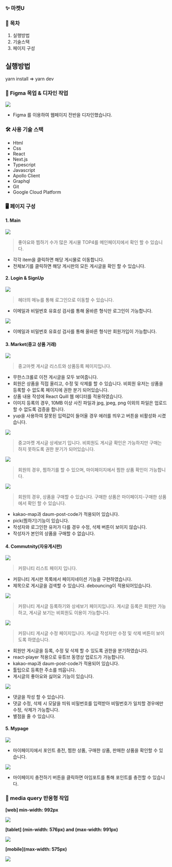 ### ✨ 마켓U

### 💌 목차

1. 실행방법
2. 기술스택
3. 페이지 구성

## 실행방법

yarn install ⇒ yarn dev

### 🎨 Figma 목업 & 디자인 작업

![](https://velog.velcdn.com/images/hyeun427/post/d00ba451-4dea-44e5-b025-d0f3a0e2219d/image.png)

- Figma 를 이용하여 웹페이지 전반을 디자인했습니다.

### 🛠 사용 기술 스택

- Html
- Css
- React
- Next.js
- Typescript
- Javascript
- Apollo Client
- Graphql
- Git
- Google Cloud Platform

### 🖥 페이지 구성

#### 1. Main

![](https://velog.velcdn.com/images/hyeun427/post/0cce1f2a-d252-4b10-a570-63d9284e5c2b/image.gif)

> 좋아요와 찜하기 수가 많은 게시물 TOP4를 메인페이지에서 확인 할 수 있습니다.

- 각각 item을 클릭하면 해당 게시물로 이동합니다.
- 전체보기를 클릭하면 해당 게시판의 모든 게시글을 확인 할 수 있습니다.

#### 2. Login & SignUp

![](https://velog.velcdn.com/images/hyeun427/post/745eec98-3944-4c92-88b4-b0000a265919/image.gif)

> 헤더의 메뉴를 통해 로그인으로 이동할 수 있습니다.

- 이메일과 비밀번호 유효성 검사를 통해 올바른 형식만 로그인이 가능합니다.

![](https://velog.velcdn.com/images/hyeun427/post/44ce5dff-f7ad-44c8-8738-157a5fbda0cf/image.gif)

- 이메일과 비밀번호 유효성 검사를 통해 올바른 형식만 회원가입이 가능합니다.

#### 3. Market(중고 상품 거래)

![](https://velog.velcdn.com/images/hyeun427/post/5b5c0d9f-077b-44ae-86cb-35affdef6545/image.gif)

> 중고마켓 게시글 리스트와 상품등록 페이지입니다.

- 무한스크롤로 이전 게시글을 모두 보여줍니다.
- 회원은 상품을 직접 올리고, 수정 및 삭제를 할 수 있습니다. 비회원 유저는 상품을 등록할 수 없도록 페이지에 권한 분기 되어있습니다.
- 상품 내용 작성에 React Quill 웹 에디터를 적용하였습니다.
- 이미지 등록의 경우, 10MB 이상 사진 파일과 jpg, jpeg, png 이외의 파일은 업로드 할 수 없도록 검증을 합니다.
- yup을 사용하여 잘못된 입력값이 들어올 경우 에러를 띄우고 버튼을 비활성화 시켰습니다.

![](https://velog.velcdn.com/images/hyeun427/post/f1591255-1d1b-4801-ace2-915d8b340666/image.gif)

> 중고마켓 게시글 상세보기 입니다.
> 비회원도 게시글 확인은 가능하지만 구매는 하지 못하도록 권한 분기가 되어있습니다.

![](https://velog.velcdn.com/images/hyeun427/post/0612e7aa-1b88-491e-9a08-9be7cd25c347/image.gif)

> 회원의 경우, 찜하기를 할 수 있으며, 마이페이지에서 찜한 상품 확인이 가능합니다.

![](https://velog.velcdn.com/images/hyeun427/post/b8841732-d890-4007-b42c-60cd40e9e945/image.gif)

> 회원의 경우, 상품을 구매할 수 있습니다.
> 구매한 상품은 마이페이지-구매한 상품에서 확인 할 수 있습니다.

- kakao-map과 daum-post-code가 적용되어 있습니다.
- pick(찜하기)기능이 있습니다.
- 작성자와 로그인한 유저가 다를 경우 수정, 삭제 버튼이 보이지 않습니다.
- 작성자가 본인의 상품을 구매할 수 없습니다.

#### 4. Commutnity(자유게시판)

![](https://velog.velcdn.com/images/hyeun427/post/26451005-33d0-463d-a822-b4ad725997b1/image.gif)

> 커뮤니티 리스트 페이지 입니다.

- 커뮤니티 게시판 목록에서 페이지네이션 기능을 구현하였습니다.
- 제목으로 게시글을 검색할 수 있습니다. debouncing이 적용되어있습니다.

![](https://velog.velcdn.com/images/hyeun427/post/0fc4548c-bc02-4779-b747-0f06b0d58ab8/image.gif)

> 커뮤니티 게시글 등록하기와 상세보기 페이지입니다.
> 게시글 등록은 회원만 가능하고, 게시글 보기는 비회원도 이용이 가능합니다.

![](https://velog.velcdn.com/images/hyeun427/post/91fff77a-83b3-4472-984f-e8dfa0c01edf/image.gif)

> 커뮤니티 게시글 수정 페이지입니다.
> 게시글 작성자만 수정 및 삭제 버튼이 보이도록 하였습니다.

- 회원만 게시글을 등록, 수정 및 삭제 할 수 있도록 권한을 분기하였습니다.
- react-player 적용으로 유튜브 동영상 업로드가 가능합니다.
- kakao-map과 daum-post-code가 적용되어 있습니다.
- 툴팁으로 등록한 주소를 띄웁니다.
- 게시글의 좋아요와 싫어요 기능이 있습니다.

![](https://velog.velcdn.com/images/hyeun427/post/83b88b73-41c8-422b-9e62-465f04148223/image.gif)

- 댓글을 작성 할 수 있습니다.
- 댓글 수정, 삭제 시 모달을 띄워 비밀번호를 입력받아 비밀번호가 일치할 경우에만 수정, 삭제가 가능합니다.
- 별점을 줄 수 있습니다.

#### 5. Mypage

![](https://velog.velcdn.com/images/hyeun427/post/b9b210cc-b9e6-486e-a75f-7c32880a0d93/image.gif)

- 마이페이지에서 포인트 충전, 찜한 상품, 구매한 상품, 판매한 상품을 확인할 수 있습니다.

![](https://velog.velcdn.com/images/hyeun427/post/bbba142a-7c27-452e-bb40-fff3b5fa7551/image.gif)

- 마이페이지 충전하기 버튼을 클릭하면 아임포트를 통해 포인트를 충전할 수 있습니다.

### 📱 media query 반응형 작업

**[web] min-width: 992px**

![](https://velog.velcdn.com/images/hyeun427/post/bd776b18-7f64-4a41-8cbd-3c994278159c/image.gif)

**[tablet] (min-width: 576px) and (max-width: 991px)**

![](https://velog.velcdn.com/images/hyeun427/post/619b9089-d521-4dc8-b58c-e8737dd56cd1/image.gif)

**[mobile](max-width: 575px)**

![](https://velog.velcdn.com/images/hyeun427/post/2c6a84c9-5cf2-4a42-a49d-1fda5b07b6b5/image.gif)
